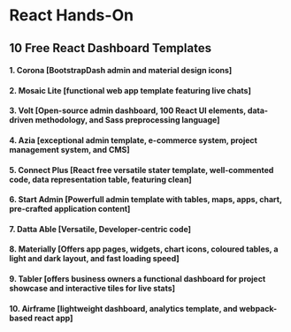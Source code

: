 # React Hands-On

## 10 Free React Dashboard Templates

#### 1. Corona [BootstrapDash admin and material design icons]
#### 2. Mosaic Lite [functional web app template featuring live chats]
#### 3. Volt [Open-source admin dashboard, 100 React UI elements, data-driven methodology, and Sass preprocessing language]
#### 4. Azia [exceptional admin template, e-commerce system, project management system, and CMS]
#### 5. Connect Plus [React free versatile stater template, well-commented code, data representation table, featuring clean]
#### 6. Start Admin [Powerfull admin template with tables, maps, apps, chart, pre-crafted application content]
#### 7. Datta Able [Versatile, Developer-centric code]
#### 8. Materially [Offers app pages, widgets, chart icons, coloured tables, a light and dark layout, and fast loading speed]
#### 9. Tabler [offers business owners a functional dashboard for project showcase and interactive tiles for live stats]
#### 10. Airframe [lightweight dashboard, analytics template, and webpack-based react app]
